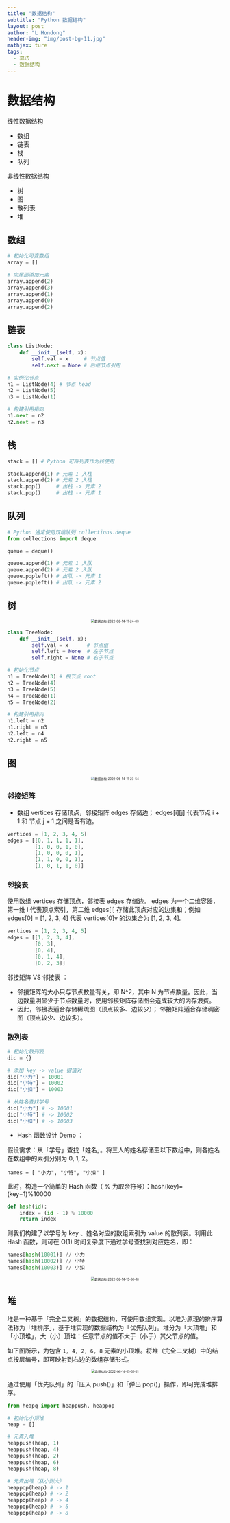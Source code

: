 ```yaml
---
title: "数据结构"
subtitle: "Python 数据结构"
layout: post
author: "L Hondong"
header-img: "img/post-bg-11.jpg"
mathjax: ture
tags:
  - 算法
  - 数据结构
---
```



# 数据结构

线性数据结构

- 数组
- 链表
- 栈
- 队列

非线性数据结构

- 树
- 图
- 散列表
- 堆

## 数组

```python
# 初始化可变数组
array = []

# 向尾部添加元素
array.append(2)
array.append(3)
array.append(1)
array.append(0)
array.append(2)
```

## 链表

```python
class ListNode:
    def __init__(self, x):
        self.val = x     # 节点值
        self.next = None # 后继节点引用

# 实例化节点
n1 = ListNode(4) # 节点 head
n2 = ListNode(5)
n3 = ListNode(1)

# 构建引用指向
n1.next = n2
n2.next = n3
```

## 栈

```python
stack = [] # Python 可将列表作为栈使用

stack.append(1) # 元素 1 入栈
stack.append(2) # 元素 2 入栈
stack.pop()     # 出栈 -> 元素 2
stack.pop()     # 出栈 -> 元素 1
```

## 队列

```python
# Python 通常使用双端队列 collections.deque
from collections import deque

queue = deque()

queue.append(1) # 元素 1 入队
queue.append(2) # 元素 2 入队
queue.popleft() # 出队 -> 元素 1
queue.popleft() # 出队 -> 元素 2
```

## 树

<div align=center><img src="https://lhondong-pic.oss-cn-shenzhen.aliyuncs.com/img/assets/数据结构-2022-06-14-11-24-09.png" alt="数据结构-2022-06-14-11-24-09" style="zoom:50%;" /></div>

```python
class TreeNode:
    def __init__(self, x):
        self.val = x      # 节点值
        self.left = None  # 左子节点
        self.right = None # 右子节点

# 初始化节点
n1 = TreeNode(3) # 根节点 root
n2 = TreeNode(4)
n3 = TreeNode(5)
n4 = TreeNode(1)
n5 = TreeNode(2)

# 构建引用指向
n1.left = n2
n1.right = n3
n2.left = n4
n2.right = n5
```

## 图

<div align=center><img src="https://lhondong-pic.oss-cn-shenzhen.aliyuncs.com/img/assets/数据结构-2022-06-14-11-23-54.png" alt="数据结构-2022-06-14-11-23-54" style="zoom:50%;" /></div>

### 邻接矩阵

- 数组 vertices 存储顶点，邻接矩阵 edges 存储边； edges[i][j] 代表节点 i + 1 和 节点 j + 1 之间是否有边。

```python
vertices = [1, 2, 3, 4, 5]
edges = [[0, 1, 1, 1, 1],
         [1, 0, 0, 1, 0],
         [1, 0, 0, 0, 1],
         [1, 1, 0, 0, 1],
         [1, 0, 1, 1, 0]]
```

### 邻接表

使用数组 vertices 存储顶点，邻接表 edges 存储边。 edges 为一个二维容器，第一维 i 代表顶点索引，第二维 edges[i] 存储此顶点对应的边集和；例如 edges[0] = [1, 2, 3, 4] 代表 vertices[0]v 的边集合为 [1, 2, 3, 4]。

```python
vertices = [1, 2, 3, 4, 5]
edges = [[1, 2, 3, 4],
         [0, 3],
         [0, 4],
         [0, 1, 4],
         [0, 2, 3]]
```

邻接矩阵 VS 邻接表 ：

- 邻接矩阵的大小只与节点数量有关，即 N^2，其中 N 为节点数量。因此，当边数量明显少于节点数量时，使用邻接矩阵存储图会造成较大的内存浪费。
- 因此，邻接表适合存储稀疏图（顶点较多、边较少）； 邻接矩阵适合存储稠密图（顶点较少、边较多）。

### 散列表

```python
# 初始化散列表
dic = {}

# 添加 key -> value 键值对
dic["小力"] = 10001
dic["小特"] = 10002
dic["小扣"] = 10003

# 从姓名查找学号
dic["小力"] # -> 10001
dic["小特"] # -> 10002
dic["小扣"] # -> 10003
```

- Hash 函数设计 Demo ：

假设需求：从「学号」查找「姓名」。将三人的姓名存储至以下数组中，则各姓名在数组中的索引分别为 0, 1, 2。

`names = [ "小力", "小特", "小扣" ]`

此时，构造一个简单的 Hash 函数（ % 为取余符号）：hash(key)=(key−1)%10000

```python
def hash(id):
    index = (id - 1) % 10000
    return index
```

则我们构建了以学号为 key 、姓名对应的数组索引为 value 的散列表。利用此 Hash 函数，则可在 O(1) 时间复杂度下通过学号查找到对应姓名，即：

```python
names[hash(10001)] // 小力
names[hash(10002)] // 小特
names[hash(10003)] // 小扣
```

<div align=center><img src="https://lhondong-pic.oss-cn-shenzhen.aliyuncs.com/img/assets/数据结构-2022-06-14-15-30-18.png" alt="数据结构-2022-06-14-15-30-18" style="zoom:50%;" /></div>

## 堆

堆是一种基于「完全二叉树」的数据结构，可使用数组实现。以堆为原理的排序算法称为「堆排序」，基于堆实现的数据结构为「优先队列」。堆分为「大顶堆」和「小顶堆」，大（小）顶堆：任意节点的值不大于（小于）其父节点的值。

如下图所示，为包含 `1, 4, 2, 6, 8` 元素的小顶堆。将堆（完全二叉树）中的结点按层编号，即可映射到右边的数组存储形式。

<div align=center><img src="https://lhondong-pic.oss-cn-shenzhen.aliyuncs.com/img/assets/数据结构-2022-06-14-15-31-51.png" alt="数据结构-2022-06-14-15-31-51" style="zoom:50%;" /></div>

通过使用「优先队列」的「压入 push()」和「弹出 pop()」操作，即可完成堆排序。

```python
from heapq import heappush, heappop

# 初始化小顶堆
heap = []

# 元素入堆
heappush(heap, 1)
heappush(heap, 4)
heappush(heap, 2)
heappush(heap, 6)
heappush(heap, 8)

# 元素出堆（从小到大）
heappop(heap) # -> 1
heappop(heap) # -> 2
heappop(heap) # -> 4
heappop(heap) # -> 6
heappop(heap) # -> 8
```